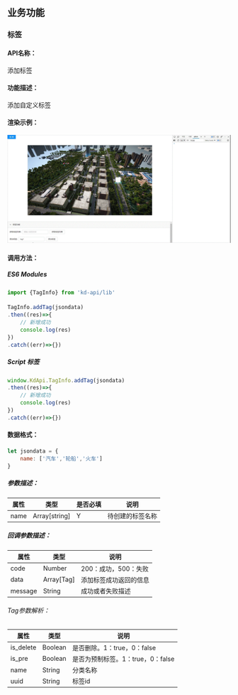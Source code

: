 <!--
 * @Author: your name
 * @Date: 2022-03-30 15:08:15
 * @LastEditTime: 2022-04-06 17:18:38
 * @LastEditors: Please set LastEditors
 * @Description: 打开koroFileHeader查看配置 进行设置: https://github.com/OBKoro1/koro1FileHeader/wiki/%E9%85%8D%E7%BD%AE
 * @FilePath: \KD-API-DOCS\public\md\api\获取标签列表.md
-->
## 业务功能
### 标签

#### API名称：
添加标签
#### 功能描述：

添加自定义标签

#### 渲染示例：
![](../../image/example/添加标签.webp)
#### 调用方法：

##### ES6 Modules
``` javascript
import {TagInfo} from 'kd-api/lib'

TagInfo.addTag(jsondata)
.then((res)=>{
    // 新增成功
    console.log(res)
})
.catch((err)=>{})
```

##### Script 标签
``` javascript
window.KdApi.TagInfo.addTag(jsondata)
.then((res)=>{
    // 新增成功
    console.log(res)
})
.catch((err)=>{})
```

#### 数据格式：

```javascript
let jsondata = {
    name: ['汽⻋','轮船','⽕⻋']
}
```

##### 参数描述：

| 属性      | 类型  | 是否必填 | 说明     |
| --------- | ------| ------ | ------ |
| name | Array[string] | Y | 待创建的标签名称   |

##### 回调参数描述：
| 属性    | 类型   | 说明                     |
| ------- | ------ | ------------------------ |
| code    | Number | 200：成功，500：失败  |
| data    | Array[Tag] | 添加标签成功返回的信息  |
| message    | String | 成功或者失败描述  |

###### Tag参数解析：
| 属性    | 类型   | 说明                     |
| ------- | ------ | ------------------------ |
| is_delete    | Boolean | 是否删除。1：true，0：false  |
| is_pre    | Boolean | 是否为预制标签。1：true，0：false  |
| name    | String | 分类名称  |
| uuid    | String | 标签id  |
